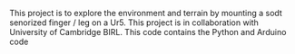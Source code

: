 This project is to explore the environment and terrain by mounting a sodt senorized finger / leg on a Ur5. This project is in collaboration with University of Cambridge BIRL.
This code contains the Python and Arduino code

